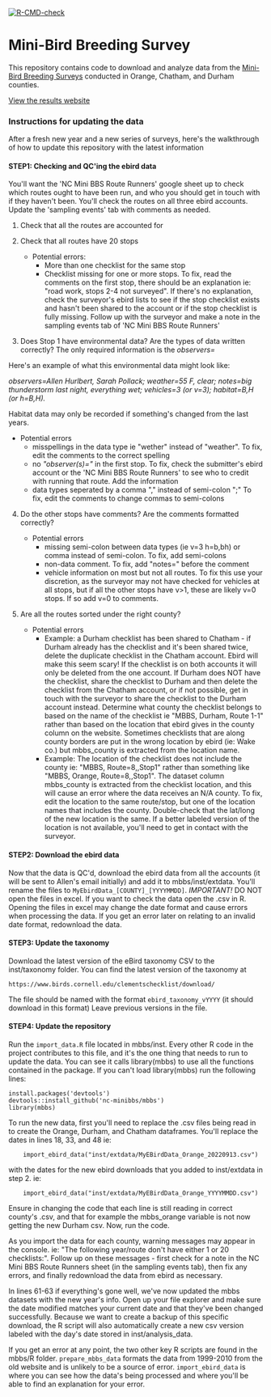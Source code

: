 <!-- badges: start -->
[![R-CMD-check](https://github.com/bsaul/mbbs/actions/workflows/R-CMD-check.yaml/badge.svg)](https://github.com/bsaul/mbbs/actions/workflows/R-CMD-check.yaml)
<!-- badges: end -->

# Mini-Bird Breeding Survey

This repository contains code to download and analyze data from the [Mini-Bird Breeding Surveys](http://minibbs.us) conducted in Orange, Chatham, and Durham counties.

[View the results website](http://minibbs.us)


### Instructions for updating the data
After a fresh new year and a new series of surveys, here's the walkthrough of how to update this repository with the latest information

#### STEP1: Checking and QC'ing the ebird data
You'll want the 'NC Mini BBS Route Runners' google sheet up to check which routes ought to have been run, and who you should get in touch with if they haven't been. You'll check the routes on all three ebird accounts. Update the 'sampling events' tab with comments as needed.
 1. Check that all the routes are accounted for 
 2. Check that all routes have 20 stops 
    - Potential errors: 
      - More than one checklist for the same stop
      - Checklist missing for one or more stops. To fix, read the comments on the first stop, there should be an explanation ie: "road work, stops 2-4 not surveyed". If there's no explanation, check the surveyor's ebird lists to see if the stop checklist exists and hasn't been shared to the account or if the stop checklist is fully missing. Follow up with the surveyor and make a note in the sampling events tab of 'NC Mini BBS Route Runners'

 3. Does Stop 1 have environmental data? Are the types of data written correctly? The only required information is the *observers=*

Here's an example of what this environmental data might look like:

*observers=Allen Hurlbert, Sarah Pollack; weather=55 F, clear; notes=big thunderstorm last night, everything wet; vehicles=3 (or v=3); habitat=B,H (or h=B,H).*

Habitat data may only be recorded if something's changed from the last years.

   - Potential errors
     - misspellings in the data type ie "wether" instead of "weather". To fix, edit the comments to the correct spelling
     - no *"observer(s)="* in the first stop. To fix, check the submitter's ebird account or the 'NC Mini BBS Route Runners' to see who to credit with running that route. Add the information
     - data types seperated by a comma "," instead of semi-colon ";" To fix, edit the comments to change commas to semi-colons

 4. Do the other stops have comments? Are the comments formatted correctly?
    - Potential errors
      - missing semi-colon between data types (ie v=3 h=b,bh) or comma instead of semi-colon. To fix, add semi-colons 
      - non-data comment. To fix, add "notes=" before the comment
      - vehicle information on most but not all routes. To fix this use your discretion, as the surveyor may not have checked for vehicles at all stops, but if all the other stops have v>1, these are likely v=0 stops. If so add v=0 to comments.

 5. Are all the routes sorted under the right county? 
    - Potential errors
      - Example: a Durham checklist has been shared to Chatham - if Durham already has the checklist and it's been shared twice, delete the duplicate checklist in the Chatham account. Ebird will make this seem scary! If the checklist is on both accounts it will only be deleted from the one account. If Durham does NOT have the checklist, share the checklist to Durham and then delete the checklist from the Chatham account, or if not possible, get in touch with the surveyor to share the checklist to the Durham account instead. Determine what county the checklist belongs to based on the name of the checklist ie "MBBS, Durham, Route 1-1" rather than based on the location that ebird gives in the county column on the website. Sometimes checklists that are along county borders are put in the wrong location by ebird (ie: Wake co.) but mbbs_county is extracted from the location name.
      -  Example: The location of the checklist does not include the county ie: "MBBS, Route=8,,Stop1" rather than something like "MBBS, Orange, Route=8,,Stop1". The dataset column mbbs_county is extracted from the checklist location, and this will cause an error where the data receives an N/A county. To fix, edit the location to the same route/stop, but one of the location names that includes the county. Double-check that the lat/long of the new location is the same. If a better labeled version of the location is not available, you'll need to get in contact with the surveyor. 

#### STEP2: Download the ebird data 
Now that the data is QC'd, download the ebird data from all the accounts (it will be sent to Allen's email initially) and add it to mbbs/inst/extdata. You'll rename the files to `MyEbirdData_[COUNTY]_[YYYYMMDD]`. _IMPORTANT!_ DO NOT open the files in excel. If you want to check the data open the .csv in R. Opening the files in excel may change the date format and cause errors when processing the data. If you get an error later on relating to an invalid date format, redownload the data.

#### STEP3: Update the taxonomy
Download the latest version of the eBird taxonomy CSV to the inst/taxonomy folder. You can find the latest version of the taxonomy at 

	https://www.birds.cornell.edu/clementschecklist/download/

The file should be named with the format `ebird_taxonomy_vYYYY` (it should download in this format) Leave previous versions in the file.

#### STEP4: Update the repository
Run the `import_data.R` file located in mbbs/inst. Every other R code in the project contributes to this file, and it's the one thing that needs to run to update the data. You can see it calls library(mbbs) to use all the functions contained in the package. If you can't load library(mbbs) run the following lines:

	install.packages('devtools')
	devtools::install_github('nc-minibbs/mbbs')
	library(mbbs) 

To run the new data, first you'll need to replace the .csv files being read in to create the Orange, Durham, and Chatham dataframes. You'll replace the dates in lines 18, 33, and 48 ie:

        import_ebird_data("inst/extdata/MyEBirdData_Orange_20220913.csv")

with the dates for the new ebird downloads that you added to inst/extdata in step 2. 
ie:

        import_ebird_data("inst/extdata/MyEBirdData_Orange_YYYYMMDD.csv")

Ensure in changing the code that each line is still reading in correct county's .csv, and that for example the mbbs_orange variable is not now getting the new Durham csv. Now, run the code.

As you import the data for each county, warning messages may appear in the console. ie: "The following year/route don't have either 1 or 20 checklists:". Follow up on these messages - first check for a note in the NC Mini BBS Route Runners sheet (in the sampling events tab), then fix any errors, and finally redownload the data from ebird as necessary.

In lines 61-63 if everything's gone well, we've now updated the mbbs datasets with the new year's info. Open up your file explorer and make sure the date modified matches your current date and that they've been changed successfully. Because we want to create a backup of this specific download, the R script will also automatically create a new csv version labeled with the day's date stored in inst/analysis_data. 

If you get an error at any point, the two other key R scripts are found in the mbbs/R folder. `prepare_mbbs_data` formats the data from 1999-2010 from the old website and is unlikely to be a source of error. `import_ebird_data` is where you can see how the data's being processed and where you'll be able to find an explanation for your error.
